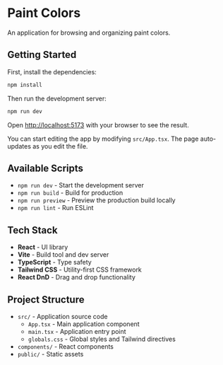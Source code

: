 # Paint Colors

An application for browsing and organizing paint colors.

## Getting Started

First, install the dependencies:

```bash
npm install
```

Then run the development server:

```bash
npm run dev
```

Open [http://localhost:5173](http://localhost:5173) with your browser to see the result.

You can start editing the app by modifying `src/App.tsx`. The page auto-updates as you edit the file.

## Available Scripts

- `npm run dev` - Start the development server
- `npm run build` - Build for production
- `npm run preview` - Preview the production build locally
- `npm run lint` - Run ESLint

## Tech Stack

- **React** - UI library
- **Vite** - Build tool and dev server
- **TypeScript** - Type safety
- **Tailwind CSS** - Utility-first CSS framework
- **React DnD** - Drag and drop functionality

## Project Structure

- `src/` - Application source code
  - `App.tsx` - Main application component
  - `main.tsx` - Application entry point
  - `globals.css` - Global styles and Tailwind directives
- `components/` - React components
- `public/` - Static assets
